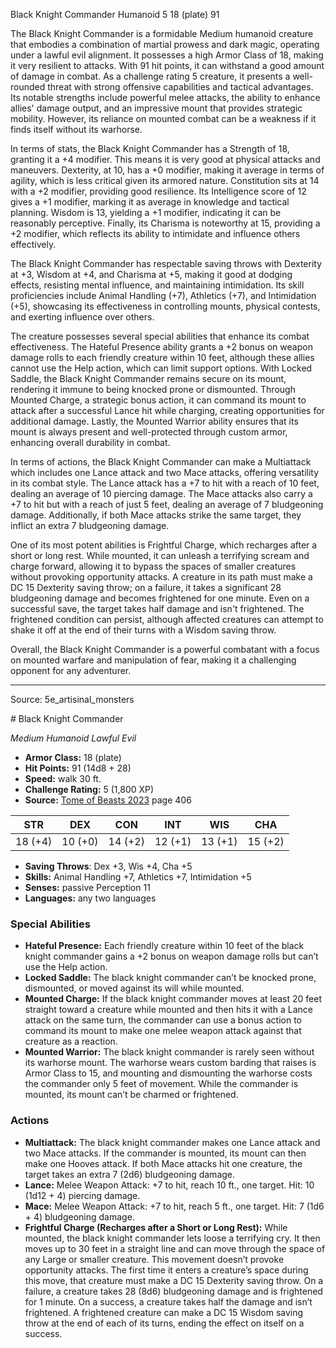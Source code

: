 <MonsterName/>Black Knight Commander</MonsterName>
<CreatureType/>Humanoid</CreatureType>
<CR/>5</CR>
<AC/>18 (plate)</AC>
<HP/>91</HP>
<summary>The Black Knight Commander is a formidable Medium humanoid creature that embodies a combination of martial prowess and dark magic, operating under a lawful evil alignment. It possesses a high Armor Class of 18, making it very resilient to attacks. With 91 hit points, it can withstand a good amount of damage in combat. As a challenge rating 5 creature, it presents a well-rounded threat with strong offensive capabilities and tactical advantages. Its notable strengths include powerful melee attacks, the ability to enhance allies' damage output, and an impressive mount that provides strategic mobility. However, its reliance on mounted combat can be a weakness if it finds itself without its warhorse.</summary>

<detail>

In terms of stats, the Black Knight Commander has a Strength of 18, granting it a +4 modifier. This means it is very good at physical attacks and maneuvers. Dexterity, at 10, has a +0 modifier, making it average in terms of agility, which is less critical given its armored nature. Constitution sits at 14 with a +2 modifier, providing good resilience. Its Intelligence score of 12 gives a +1 modifier, marking it as average in knowledge and tactical planning. Wisdom is 13, yielding a +1 modifier, indicating it can be reasonably perceptive. Finally, its Charisma is noteworthy at 15, providing a +2 modifier, which reflects its ability to intimidate and influence others effectively.

The Black Knight Commander has respectable saving throws with Dexterity at +3, Wisdom at +4, and Charisma at +5, making it good at dodging effects, resisting mental influence, and maintaining intimidation. Its skill proficiencies include Animal Handling (+7), Athletics (+7), and Intimidation (+5), showcasing its effectiveness in controlling mounts, physical contests, and exerting influence over others.

The creature possesses several special abilities that enhance its combat effectiveness. The Hateful Presence ability grants a +2 bonus on weapon damage rolls to each friendly creature within 10 feet, although these allies cannot use the Help action, which can limit support options. With Locked Saddle, the Black Knight Commander remains secure on its mount, rendering it immune to being knocked prone or dismounted. Through Mounted Charge, a strategic bonus action, it can command its mount to attack after a successful Lance hit while charging, creating opportunities for additional damage. Lastly, the Mounted Warrior ability ensures that its mount is always present and well-protected through custom armor, enhancing overall durability in combat.

In terms of actions, the Black Knight Commander can make a Multiattack which includes one Lance attack and two Mace attacks, offering versatility in its combat style. The Lance attack has a +7 to hit with a reach of 10 feet, dealing an average of 10 piercing damage. The Mace attacks also carry a +7 to hit but with a reach of just 5 feet, dealing an average of 7 bludgeoning damage. Additionally, if both Mace attacks strike the same target, they inflict an extra 7 bludgeoning damage.

One of its most potent abilities is Frightful Charge, which recharges after a short or long rest. While mounted, it can unleash a terrifying scream and charge forward, allowing it to bypass the spaces of smaller creatures without provoking opportunity attacks. A creature in its path must make a DC 15 Dexterity saving throw; on a failure, it takes a significant 28 bludgeoning damage and becomes frightened for one minute. Even on a successful save, the target takes half damage and isn't frightened. The frightened condition can persist, although affected creatures can attempt to shake it off at the end of their turns with a Wisdom saving throw.

Overall, the Black Knight Commander is a powerful combatant with a focus on mounted warfare and manipulation of fear, making it a challenging opponent for any adventurer.</detail>



---

Source: 5e_artisinal_monsters

<statblock>
# Black Knight Commander

*Medium* *Humanoid* *Lawful Evil*

- **Armor Class:** 18 (plate)
- **Hit Points:** 91 (14d8 + 28)
- **Speed:** walk 30 ft.
- **Challenge Rating:** 5 (1,800 XP)
- **Source:** [Tome of Beasts 2023](https://koboldpress.com/kpstore/product/tome-of-beasts-1-2023-edition/) page 406

| STR | DEX | CON | INT | WIS | CHA |
| --- | --- | --- | --- | --- | --- |
| 18 (+4) | 10 (+0) | 14 (+2) | 12 (+1) | 13 (+1) | 15 (+2) |

- **Saving Throws**: Dex +3, Wis +4, Cha +5
- **Skills:** Animal Handling +7, Athletics +7, Intimidation +5
- **Senses:** passive Perception 11
- **Languages:** any two languages

### Special Abilities

- **Hateful Presence:** Each friendly creature within 10 feet of the black knight commander gains a +2 bonus on weapon damage rolls but can’t use the Help action.
- **Locked Saddle:** The black knight commander can’t be knocked prone, dismounted, or moved against its will while mounted.
- **Mounted Charge:** If the black knight commander moves at least 20 feet straight toward a creature while mounted and then hits it with a Lance attack on the same turn, the commander can use a bonus action to command its mount to make one melee weapon attack against that creature as a reaction.
- **Mounted Warrior:** The black knight commander is rarely seen without its warhorse mount. The warhorse wears custom barding that raises is Armor Class to 15, and mounting and dismounting the warhorse costs the commander only 5 feet of movement. While the commander is mounted, its mount can’t be charmed or frightened.

### Actions

- **Multiattack:** The black knight commander makes one Lance attack and two Mace attacks. If the commander is mounted, its mount can then make one Hooves attack. If both Mace attacks hit one creature, the target takes an extra 7 (2d6) bludgeoning damage.
- **Lance:** Melee Weapon Attack: +7 to hit, reach 10 ft., one target. Hit: 10 (1d12 + 4) piercing damage.
- **Mace:** Melee Weapon Attack: +7 to hit, reach 5 ft., one target. Hit: 7 (1d6 + 4) bludgeoning damage.
- **Frightful Charge (Recharges after a Short or Long Rest):** While mounted, the black knight commander lets loose a terrifying cry. It then moves up to 30 feet in a straight line and can move through the space of any Large or smaller creature. This movement doesn’t provoke opportunity attacks. The first time it enters a creature’s space during this move, that creature must make a DC 15 Dexterity saving throw. On a failure, a creature takes 28 (8d6) bludgeoning damage and is frightened for 1 minute. On a success, a creature takes half the damage and isn’t frightened. A frightened creature can make a DC 15 Wisdom saving throw at the end of each of its turns, ending the effect on itself on a success.
</statblock>



